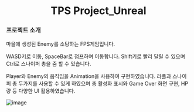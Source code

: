 <div align="center"><h1>TPS Project_Unreal</h1></div>

### 프로젝트 소개


마을에 생성된 Enemy를 소탕하는 FPS게임입니다.


WASD키로 이동, SpaceBar로 점프하며 이동합니다. Shift키로 빨리 달릴 수 있으며 Ctrl로 스나이퍼 총을 줌 할 수 있습니다.


Player와 Enemy의 움직임을 Animation을 사용하여 구현하였습니다.
라플과 스나이퍼 총 두가지를 사용할 수 있게 하였으며 총 활성화 표시와 Game Over 화면 구현, HP 량 등 다양한 UI 활용하였습니다.

![image](https://github.com/choiyunbi/Unreal_TPSProject/assets/119655052/de91c3f8-c04e-4fdc-90cb-a346d6b0c5b9)

